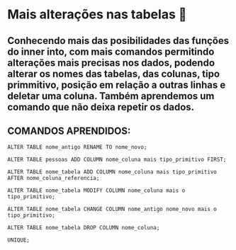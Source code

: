 # Mais alterações nas tabelas 🎲

## Conhecendo mais das posibilidades das funções do inner into, com mais comandos permitindo alterações mais precisas nos dados, podendo alterar os nomes das tabelas, das colunas, tipo primmitivo, posição em relação a outras linhas e deletar uma coluna. Também aprendemos um comando que não deixa repetir os dados.

## COMANDOS APRENDIDOS:

```
ALTER TABLE nome_antigo RENAME TO nome_novo;
```

```
ALTER TABLE pessoas ADD COLUMN nome_coluna mais tipo_primitivo FIRST;
```

```
ALTER TABLE nome_tabela ADD COLUMN nome_coluna mais tipo_primitivo AFTER nome_coluna_referencia;
```

```
ALTER TABLE nome_tabela MODIFY COLUMN nome_coluna mais o tipo_primitivo;
```

```
ALTER TABLE nome_tabela CHANGE COLUMN nome_antigo nome_novo mais o tipo_primitivo;
```

```
ALTER TABLE nome_tabela DROP COLUMN nome_coluna;
```

```
UNIQUE;
```
